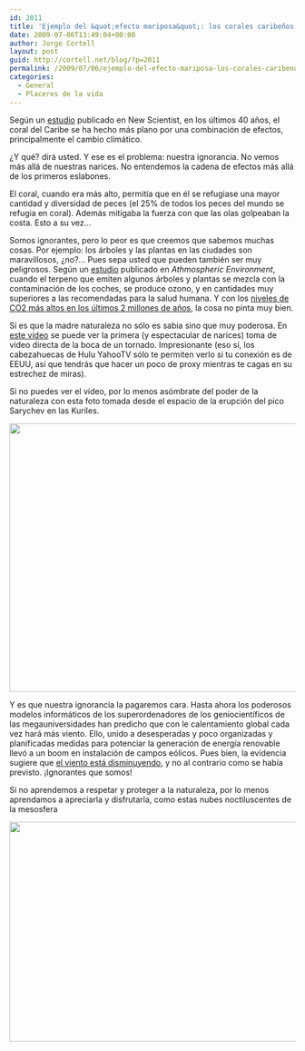 ```yaml
---
id: 2011
title: 'Ejemplo del &quot;efecto mariposa&quot;: los corales caribeños y nuestra ignorancia'
date: 2009-07-06T13:49:04+00:00
author: Jorge Cortell
layout: post
guid: http://cortell.net/blog/?p=2011
permalink: /2009/07/06/ejemplo-del-efecto-mariposa-los-corales-caribenos-y-nuestra-ignorancia/
categories:
  - General
  - Placeres de la vida
---
```

Según un <a title="http://www.newscientist.com/article/dn17279-caribbean-reefs-flattened-in-just-40-years.html?DCMP=OTC-rss&nsref=environment" href="http://www.newscientist.com/article/dn17279-caribbean-reefs-flattened-in-just-40-years.html?DCMP=OTC-rss&nsref=environment" target="_blank">estudio</a> publicado en New Scientist, en los últimos 40 años, el coral del Caribe se ha hecho más plano por una combinación de efectos, principalmente el cambio climático.

¿Y qué? dirá usted. Y ese es el problema: nuestra ignorancia. No vemos más allá de nuestras narices. No entendemos la cadena de efectos más allá de los primeros eslabones.

El coral, cuando era más alto, permitía que en él se refugiase una mayor cantidad y diversidad de peces (el 25% de todos los peces del mundo se refugia en coral). Además mitigaba la fuerza con que las olas golpeaban la costa. Esto a su vez&#8230;

Somos ignorantes, pero lo peor es que creemos que sabemos muchas cosas. Por ejemplo: los árboles y las plantas en las ciudades son maravillosos, ¿no?&#8230; Pues sepa usted que pueden también ser muy peligrosos. Según un <a title="http://www.newscientist.com/article/dn17333-leafing-las-vegas-health-dangers-of-city-plants-revealed.html?DCMP=OTC-rss&nsref=environment" href="http://www.newscientist.com/article/dn17333-leafing-las-vegas-health-dangers-of-city-plants-revealed.html?DCMP=OTC-rss&nsref=environment" target="_blank">estudio</a> publicado en _Athmospheric Environment_, cuando el terpeno que emiten algunos árboles y plantas se mezcla con la contaminación de los coches, se produce ozono, y en cantidades muy superiores a las recomendadas para la salud humana. Y con los <a title="http://news.nationalgeographic.com/news/2009/06/090618-co2-highest-carbon-dioxide.html" href="http://news.nationalgeographic.com/news/2009/06/090618-co2-highest-carbon-dioxide.html" target="_blank">niveles de CO2 más altos en los últimos 2 millones de años</a>, la cosa no pinta muy bien.

Si es que la madre naturaleza no sólo es sabia sino que muy poderosa. En <a title="http://buzz.yahoo.com/buzzlog/92654/?fp=1" href="http://buzz.yahoo.com/buzzlog/92654/?fp=1" target="_blank">este vídeo</a> se puede ver la primera (y espectacular de narices) toma de vídeo directa de la boca de un tornado. Impresionante (eso sí, los cabezahuecas de Hulu YahooTV sólo te permiten verlo si tu conexión es de EEUU, así que tendrás que hacer un poco de proxy mientras te cagas en su estrechez de miras).

Si no puedes ver el vídeo, por lo menos asómbrate del poder de la naturaleza con esta foto tomada desde el espacio de la erupción del pico Sarychev en las Kuriles.

<img class="aligncenter" title="erupción" src="http://i.livescience.com/images/090622-matua-volcano-02.jpg" alt="" width="650" height="473" />

Y es que nuestra ignorancia la pagaremos cara. Hasta ahora los poderosos modelos informáticos de los superordenadores de los geniocientíficos de las megauniversidades han predicho que con le calentamiento global cada vez hará más viento. Ello, unido a desesperadas y poco organizadas y planificadas medidas para potenciar la generación de energía renovable llevó a un boom en instalación de campos eólicos. Pues bien, la evidencia sugiere que <a title="http://www.livescience.com/environment/etc/090610-winds-are-dying-down-study-suggests.html" href="http://www.livescience.com/environment/etc/090610-winds-are-dying-down-study-suggests.html" target="_blank">el viento está disminuyendo</a>, y no al contrario como se había previsto. ¡Ignorantes que somos!

Si no aprendemos a respetar y proteger a la naturaleza, por lo menos aprendamos a apreciarla y disfrutarla, como estas nubes noctiluscentes de la mesosfera

<img class="aligncenter" title="nubes" src="http://i.livescience.com/images/070628_night_clouds_02.jpg" alt="" width="650" height="387" />